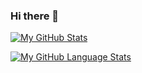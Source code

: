 ### Hi there 👋

<!--
**MChatzakis/MChatzakis** is a ✨ _special_ ✨ repository because its `README.md` (this file) appears on your GitHub profile.

Here are some ideas to get you started:

- 🔭 I’m currently working on ...
- 🌱 I’m currently learning ...
- 👯 I’m looking to collaborate on ...
- 🤔 I’m looking for help with ...
- 💬 Ask me about ...
- 📫 How to reach me: ...
- 😄 Pronouns: ...
- ⚡ Fun fact: ...
-->

[![My GitHub Stats](https://github-readme-stats.vercel.app/api/?username=MChatzakis&count_private=true&theme=tokyonight&showicons=true)]()


[![My GitHub Language Stats](https://github-readme-stats.vercel.app/api/top-langs/?username=MChatzakis&langs_count=5&theme=tokyonight)]()

